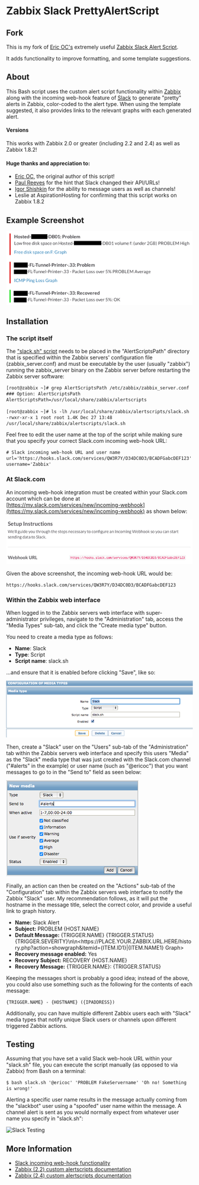 Zabbix Slack PrettyAlertScript
==============================

Fork
-----
This is my fork of [Eric OC's](https://github.com/ericoc) extremely useful [Zabbix Slack Alert Script](https://github.com/ericoc/zabbix-slack-alertscript).

It adds functionality to improve formatting, and some template suggestions.

About
------

This Bash script uses the custom alert script functionality within [Zabbix](http://www.zabbix.com/) along with the incoming web-hook feature of [Slack](https://slack.com/) to generate "pretty" alerts in Zabbix, color-coded to the alert type. When using the template suggested, it also provides links to the relevant graphs with each generated alert.

#### Versions
This works with Zabbix 2.0 or greater (including 2.2 and 2.4) as well as Zabbix 1.8.2!

#### Huge thanks and appreciation to:

* [Eric OC](https://github.com/ericoc), the original author of this script!
* [Paul Reeves](https://github.com/pdareeves/) for the hint that Slack changed their API/URLs!
* [Igor Shishkin](https://github.com/teran) for the ability to message users as well as channels!
* Leslie at AspirationHosting for confirming that this script works on Zabbix 1.8.2


Example Screenshot
-------------------
![Zabbix Slack Example](screenshots/zabbix-slack-example-1.png "Zabbix Slack Example")


Installation
------------

### The script itself

The ["slack.sh" script](https://github.com/GeoffMaciolek/zabbix-slack-prettyalertscript/raw/master/slack.sh) needs to be placed in the "AlertScriptsPath" directory that is specified within the Zabbix servers' configuration file (zabbix_server.conf) and must be executable by the user (usually "zabbix") running the zabbix_server binary on the Zabbix server before restarting the Zabbix server software:

	[root@zabbix ~]# grep AlertScriptsPath /etc/zabbix/zabbix_server.conf
	### Option: AlertScriptsPath
	AlertScriptsPath=/usr/local/share/zabbix/alertscripts

	[root@zabbix ~]# ls -lh /usr/local/share/zabbix/alertscripts/slack.sh
	-rwxr-xr-x 1 root root 1.4K Dec 27 13:48 /usr/local/share/zabbix/alertscripts/slack.sh

Feel free to edit the user name at the top of the script while making sure that you specify your correct Slack.com incoming web-hook URL:

	# Slack incoming web-hook URL and user name
	url='https://hooks.slack.com/services/QW3R7Y/D34DC0D3/BCADFGabcDEF123'
	username='Zabbix'


### At Slack.com

An incoming web-hook integration must be created within your Slack.com account which can be done at [https://my.slack.com/services/new/incoming-webhook](https://my.slack.com/services/new/incoming-webhook) as shown below:

![Slack.com Incoming Web-hook Integration](screenshots/slack-webhook-setup.png "Slack.com Incoming Web-hook Integration")

Given the above screenshot, the incoming web-hook URL would be:

	https://hooks.slack.com/services/QW3R7Y/D34DC0D3/BCADFGabcDEF123


### Within the Zabbix web interface

When logged in to the Zabbix servers web interface with super-administrator privileges, navigate to the "Administration" tab, access the "Media Types" sub-tab, and click the "Create media type" button.

You need to create a media type as follows:

* **Name**: Slack
* **Type**: Script
* **Script name**: slack.sh

...and ensure that it is enabled before clicking "Save", like so:

![Zabbix Media Type](screenshots/zabbix-config-of-media-types.png "Zabbix Media Type")

Then, create a "Slack" user on the "Users" sub-tab of the "Administration" tab within the Zabbix servers web interface and specify this users "Media" as the "Slack" media type that was just created with the Slack.com channel ("#alerts" in the example) or user name (such as "@ericoc") that you want messages to go to in the "Send to" field as seen below:

![Zabbix User](screenshots/zabbix-user.png "Zabbix User")

Finally, an action can then be created on the "Actions" sub-tab of the "Configuration" tab within the Zabbix servers web interface to notify the Zabbix "Slack" user.  My recommendation follows, as it will put the hostname in the message title, select the correct color, and provide a useful link to graph history.

* **Name:** Slack Alert
* **Subject:** PROBLEM {HOST.NAME}
* **Default Message:** {TRIGGER.NAME} {TRIGGER.STATUS} {TRIGGER.SEVERITY}\n\n&lt;https://PLACE\.YOUR.ZABBIX.URL.HERE/history.php?action=showgraph&amp;itemid={ITEM.ID1}|{ITEM.NAME1} Graph&gt;
* **Recovery message enabled:** Yes
* **Recovery Subject:** RECOVERY {HOST.NAME}
* **Recovery Message:** {TRIGGER.NAME}: {TRIGGER.STATUS}


Keeping the messages short is probably a good idea; instead of the above, you could also use something such as the following for the contents of each message:

	{TRIGGER.NAME} - {HOSTNAME} ({IPADDRESS})

Additionally, you can have multiple different Zabbix users each with "Slack" media types that notify unique Slack users or channels upon different triggered Zabbix actions.


## Testing

Assuming that you have set a valid Slack web-hook URL within your "slack.sh" file, you can execute the script manually (as opposed to via Zabbix) from Bash on a terminal:

	$ bash slack.sh '@ericoc' 'PROBLEM FakeServername' 'Oh no! Something is wrong!'

Alerting a specific user name results in the message actually coming from the "slackbot" user using a "spoofed" user name within the message. A channel alert is sent as you would normally expect from whatever user name you specify in "slack.sh":

![Slack Testing](http://pictures.ericoc.com/github/slack-example.png "Slack Testing")

More Information
----------------
* [Slack incoming web-hook functionality](https://my.slack.com/services/new/incoming-webhook)
* [Zabbix (2.2) custom alertscripts documentation](https://www.zabbix.com/documentation/2.2/manual/config/notifications/media/script)
* [Zabbix (2.4) custom alertscripts documentation](https://www.zabbix.com/documentation/2.4/manual/config/notifications/media/script)
